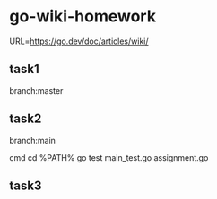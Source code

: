 # go-wiki-homework

URL=https://go.dev/doc/articles/wiki/

## task1

branch:master

## task2

branch:main

cmd cd %PATH%
        go test main_test.go assignment.go
## task3



